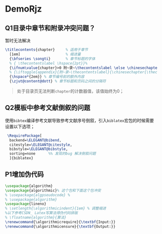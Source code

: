 # DemoRjz

## Q1目录中章节和附录冲突问题？

暂时无法解决

```latex
\titlecontents{chapter}     % 适用于章节
  [1em]                     % 缩进量
  {\bfseries \songti}       % 章节标题的字体
  % { \thecontentslabel \hspace{2pt}}%
  {\ifnum\value{chapter}>0 附~录~\thecontentslabel \else \chinesechapter{\thecontentslabel} \fi \hspace{2pt}}%
  % {\iftoggle{appendix}{附~录~\thecontentslabel}{\chinesechapter{\thecontentslabel}} \hspace{2pt}} % 章节编号前的额外内容
  {\hspace*{2em}} % 章节编号前的额外内容
  {\zjut@content@dott} % 章节标题和页码之间的分隔符
```

> 处于目录页无法判断`chapter`的计数器值，该值始终为0；



## Q2模板中参考文献倒叙的问题

使用`bibtex`编译参考文献导致参考文献序号倒叙，引入`biblatex`宏包的时候需要设置以下选项；

```latex
 \RequirePackage[
  backend=\ELEGANT@bibend,
  citestyle=\ELEGANT@citestyle,
  bibstyle=\ELEGANT@bibstyle,
  sorting=none      %% 发现的bug 解决倒叙问题
  ]{biblatex}
```



## P1增加伪代码

```latex
\usepackage{algorithm}
\usepackage{algorithmic}% 这个包和下面这个包冲突
% \usepackage{algpseudocode} %
% \usepackage{algorithm}
\usepackage{lineno}
% \setlength{\algorithmicindent}{1em} % 调整缩进
%以下参考CSDN_ Latex写算法得伪代码排版
% \floatname{algorithm}{算法}
\renewcommand{\algorithmicrequire}{\textbf{Input:}}
\renewcommand{\algorithmicensure}{\textbf{Output:}}
```


